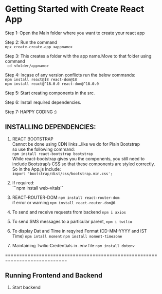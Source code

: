 # Getting Started with Create React App

Step 1: Open the Main folder where you want to create your react app

Step 2: Run the command \
    ```npx create-create-app <appname>```

Step 3: This creates a folder with the app name.Move to that folder using command\
        ``` cd <folder/appname>```

Step 4: Incase of any version conflicts run the below commands:\
        ```npm install react@18 react-dom@18``` \
        ```npm install react@^18.0.0 react-dom@^18.0.0```

Step 5: Start creating components in the src.

Step 6: Install required dependencies.

Step 7: HAPPY CODING :)



## INSTALLING DEPENDENCIES:

1. REACT BOOTSTRAP \
Cannot be done using CDN links...like we do for Plain Bootstrap\
so use the following command:\
```npm install react-bootstrap bootstrap```\
While react-bootstrap gives you the components, you still need to include Bootstrap’s CSS so that these components are styled correctly.\
So in the App.js Include:\
  ```import 'bootstrap/dist/css/bootstrap.min.css';```

2. If required:\
```npm install web-vitals``

3. REACT-ROUTER-DOM
```npm install react-router-dom``` \
if error or warning
```npm install react-router-dom@6```

4. To send and receive requests from backend
  ```npm i axios```

5. To send SMS messages to a particular parent,
        ```npm i twilio```

6. To display Dat and Time in reqyired Format (DD-MM-YYYY  and IST Time)
        ```npm intall moment```
        ```npm install moment-timezone```

7. Maintaining Twilio Credentials in .env file
        ```npm install dotenv```

============================================================================

## Running Frontend and Backend
1. Start backend
